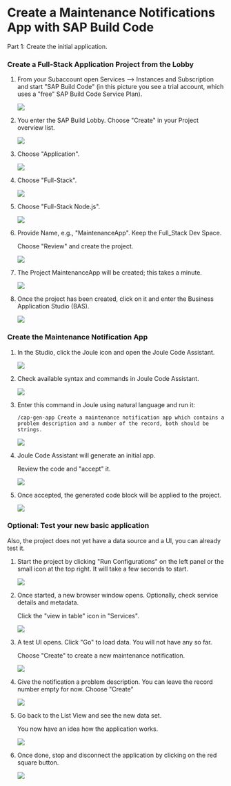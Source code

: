 # Create a Maintenance Notifications App with SAP Build Code

Part 1: Create the initial application.

### Create a Full-Stack Application Project from the Lobby

1. From your Subaccount open Services --> Instances and Subscription and start "SAP Build Code" (in this picture you see a trial account, which uses a "free" SAP Build Code Service Plan).

   ![](images_lobby/030_lobby_start_build_code.png)

2. You enter the SAP Build Lobby. Choose "Create" in your Project overview list.

    ![](images_lobby/031_lobby_Build_lobby_create.png)

3. Choose "Application".

    ![](images_lobby/032_lobby_1_project_create_app.png)

4. Choose "Full-Stack".

    ![](images_lobby/033_lobby_2_app.png)

5. Choose "Full-Stack Node.js".

    ![](images_lobby/034_lobby_3_fullstack.png)

6. Provide Name, e.g., "MaintenanceApp". Keep the Full_Stack Dev Space.

    Choose "Review" and create the project.

    ![](images_lobby/035_lobby_4_name.png)

7. The Project MaintenanceApp will be created; this takes a minute.

    ![](images_lobby/036_lobby_pending_creation.png)

8. Once the project has been created, click on it and enter the Business Application Studio (BAS).

    ![](images_lobby/037_lobby_enter_project.png)

### Create the Maintenance Notification App

1. In the Studio, click the Joule icon and open the Joule Code Assistant.

    ![](images_lobby/038_bas_open_joule.png)

2. Check available syntax and commands in Joule Code Assistant.

    ![](images_lobby/039_bas_joule.png)

3. Enter this command in Joule using natural language and run it:

    ```/cap-gen-app Create a maintenance notification app which contains a problem description and a number of the record, both should be strings.```

    
    ![](images_lobby/040_bas_command.png)

4. Joule Code Assistant will generate an initial app.

    Review the code and "accept" it.

    ![](images_lobby/041_bas_joule_accept.png)

5. Once accepted, the generated code block will be applied to the project.

    ![](images_lobby/042_bas_joule_result.png)


### Optional: Test your new basic application

Also, the project does not yet have a data source and a UI, you can already test it.

1. Start the project by clicking "Run Configurations" on the left panel or the small icon at the top right. It will take a few seconds to start.

    ![](images_lobby/044_bas_run_test.png)

2. Once started, a new browser window opens. Optionally, check service details and metadata. 

    Click the "view in table" icon in "Services".

    ![](images_lobby/045_bas_test_view_as_table.png)

3. A test UI opens. Click "Go" to load data. You will not have any so far. 

    Choose "Create" to create a new maintenance notification.

    ![](images_lobby/046_bas_test_go.png)

4. Give the notification a problem description. You can leave the record number empty for now. Choose "Create"

    ![](images_lobby/047_bas_test_create.png)

5. Go back to the List View and see the new data set.

   You now have an idea how the application works.

    ![](images_lobby/048_bas_test_result.png)

6. Once done, stop and disconnect the application by clicking on the red square button.

    ![](images_lobby/049_bas_test_stop_disconnect.png)



